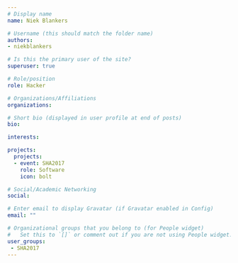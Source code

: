 ```yaml
---
# Display name
name: Niek Blankers

# Username (this should match the folder name)
authors:
- niekblankers

# Is this the primary user of the site?
superuser: true

# Role/position
role: Hacker

# Organizations/Affiliations
organizations: 

# Short bio (displayed in user profile at end of posts)
bio: 

interests: 

projects:
  projects:
  - event: SHA2017
    role: Software
    icon: bolt

# Social/Academic Networking
social: 

# Enter email to display Gravatar (if Gravatar enabled in Config)
email: ""

# Organizational groups that you belong to (for People widget)
#   Set this to `[]` or comment out if you are not using People widget.
user_groups:
 - SHA2017
---
```


